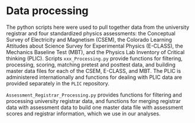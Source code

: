 # Data processing

The python scripts here were used to pull together data from the university registrar and four standardized physics assessments: the Conceptual Survey of Electricity and Magnetism (CSEM), the Colorado Learning Attitudes about Science Survey for Experimental Physics (E-CLASS), the Mechanics Baseline Test (MBT), and the Physics Lab Inventory of Critical thinking (PLIC). Scripts `xxx_Processing.py` provide functions for filtering, processing, scoring, matching pretest and posttest data, and building master data files for each of the CSEM, E-CLASS, and MBT. The PLIC is administered internationally and functions for dealing with PLIC data are provided separately in the `PLIC` repository.

`Assessment_Registrar_Processing.py` provides functions for filtering and processing university registrar data, and functions for merging registrar data with assessment data to build one master data file with assessment scores and registrar information, which we use in our analyses.
